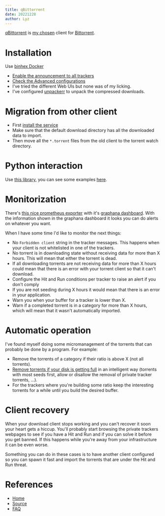 ```yaml
---
title: qBittorrent
date: 20221228
author: Lyz
---
```


[qBittorrent](https://www.qbittorrent.org/) is [my chosen](torrents.md) client
for [Bittorrent](https://en.wikipedia.org/wiki/BitTorrent).

# Installation

Use [binhex Docker](https://github.com/binhex/arch-qbittorrentvpn)

- [Enable the announcement to all trackers](https://github.com/qbittorrent/qBittorrent/wiki/Frequently-Asked-Questions#only-one-tracker-is-working-the-others-arent-contacted-yet)
- [Check the Advanced configurations](https://github.com/qbittorrent/qBittorrent/wiki/Explanation-of-Options-in-qBittorrent#Advanced)
- I've tried the different Web UIs but none was of my licking.
- I've configured [unpackerr](https://github.com/davidnewhall/unpackerr) to
  unpack the compressed downloads.

# Migration from other client

- First [install the service](#installation)
- Make sure that the default download directory has all the downloaded data to
  import.
- Then move all the `*.torrent` files from the old client to the torrent watch
  directory.

# Python interaction

Use [this library](https://github.com/rmartin16/qbittorrent-api), you can see
some examples [here](https://github.com/StuffAnThings/qbit_manage).

# Monitorization

There's
[this nice prometheus exporter](https://github.com/caseyscarborough/qbittorrent-exporter)
with it's
[graphana dashboard](https://github.com/caseyscarborough/qbittorrent-grafana-dashboard).
With the information shown in the graphana dashboard it looks you can do alerts
on whatever you want.

When I have some time I'd like to monitor the next things:

- No `Forbidden client` string in the tracker messages. This happens when your
  client is not whitelisted in one of the trackers.
- No torrent is in downloading state without receiving data for more than X
  hours. This will mean that either the torrent is dead.
- If all downloading torrents are not receiving data for more than X hours could
  mean that there is an error with your torrent client so that it can't
  download.
- Configure the Hit and Run conditions per tracker to raise an alert if you
  don't comply
- If you are not seeding during X hours it would mean that there is an error in
  your application.
- Warn you when your buffer for a tracker is lower than X.
- Warn if a completed torrent is in a category for more than X hours, which will
  mean that it wasn't automatically imported.

# Automatic operation

I've found myself doing some micromanagement of the torrents that can probably
be done by a program. For example:

- Remove the torrents of a category if their ratio is above X (not all
  torrents).
- [Remove torrents if your disk is getting full](https://github.com/StuffAnThings/qbit_manage/blob/master/scripts/delete_torrents_on_low_disk_space.py)
  in an intelligent way (torrents with most seeds first, allow or disallow the
  removal of private tracker torrents, ...).
- For the trackers where you're building some ratio keep the interesting
  torrents for a while until you build the desired buffer.

# Client recovery

When your download client stops working and you can't recover it soon your heart
gets a hiccup. You'll probably start browsing the private trackers webpages to
see if you have a Hit and Run and if you can solve it before you get banned. If
this happens while you're away from your infrastructure it can be even worse.

Something you can do in these cases is to have another client configured so you
can spawn it fast and import the torrents that are under the Hit and Run threat.

# References

- [Home](https://www.qbittorrent.org/)
- [Source](https://github.com/qbittorrent/qBittorrent/)
- [FAQ](https://github.com/qbittorrent/qBittorrent/wiki/Frequently-Asked-Questions#will-private-torrent-be-affected-by-dht-and-pex-in-qbittorrent)
